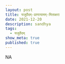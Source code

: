 ```yaml
---
layout: post
title: यजुर्वेदम्-प्राणायामम्-मिताक्षरा
date: 2021-12-20
description: sandhya
tags:
  - यजुर्वेदम्
show_meta: true
published: true
---
```



NA

